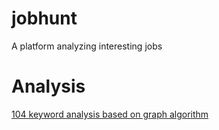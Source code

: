 # jobhunt
A platform analyzing interesting jobs


# Analysis

[104 keyword analysis based on graph algorithm](https://github.com/solarfresh/jobhunt/wiki/104-keywords-analysis-with-graph-algorithm)
